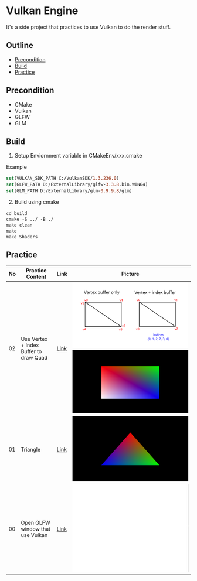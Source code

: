 # Vulkan Engine
It's a side project that practices to use Vulkan to do the render stuff.
## Outline
* [Precondition](#Precondition)
* [Build](#Build)
* [Practice](#Practice)
## Precondition
* CMake
* Vulkan
* GLFW
* GLM

## Build
1. Setup Enviornment variable in CMakeEnv/xxx.cmake

Example
```CMake
set(VULKAN_SDK_PATH C:/VulkanSDK/1.3.236.0)
set(GLFW_PATH D:/ExternalLibrary/glfw-3.3.8.bin.WIN64)
set(GLM_PATH D:/ExternalLibrary/glm-0.9.9.8/glm)
```

2. Build using cmake

```CMD
cd build
cmake -S ../ -B ./
make clean
make
make Shaders
```

## Practice
No | Practice Content | Link | Picture
---|---|---|---
02 | Use Vertex + Index Buffer to draw Quad | [Link](https://github.com/Darkgrouptw/VulkanEngine/tree/Practice-00) | ![StageIndex](Images/Practice-02a.svg)![Result](Images/Practice-02b.png)
01 | Triangle | [Link](https://github.com/Darkgrouptw/VulkanEngine/tree/Practice-01) | ![Practice-01](Images/Practice-01.png)
00 | Open GLFW window that use Vulkan | [Link](https://github.com/Darkgrouptw/VulkanEngine/tree/Practice-00) | ![Practice-00](Images/Practice-00.png)